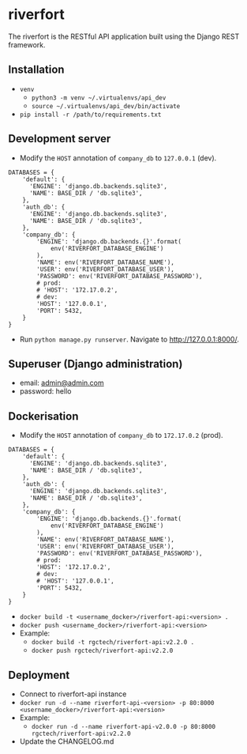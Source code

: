# riverfort
The riverfort is the RESTful API application built using the Django REST framework.

## Installation
* `venv`
  * `python3 -m venv ~/.virtualenvs/api_dev`
  * `source ~/.virtualenvs/api_dev/bin/activate`
* `pip install -r /path/to/requirements.txt`

## Development server
  * Modify the `HOST` annotation of `company_db` to `127.0.0.1` (dev).
```
DATABASES = {
    'default': {
      'ENGINE': 'django.db.backends.sqlite3',
      'NAME': BASE_DIR / 'db.sqlite3',
    },
    'auth_db': {
      'ENGINE': 'django.db.backends.sqlite3',
      'NAME': BASE_DIR / 'db.sqlite3',
    },
    'company_db': {
        'ENGINE': 'django.db.backends.{}'.format(
            env('RIVERFORT_DATABASE_ENGINE')
        ),
        'NAME': env('RIVERFORT_DATABASE_NAME'),
        'USER': env('RIVERFORT_DATABASE_USER'),
        'PASSWORD': env('RIVERFORT_DATABASE_PASSWORD'),
        # prod:
        # 'HOST': '172.17.0.2',
        # dev:
        'HOST': '127.0.0.1',
        'PORT': 5432,
    }
}
```
  * Run `python manage.py runserver`. Navigate to http://127.0.0.1:8000/.
  
## Superuser (Django administration)
  * email: admin@admin.com
  * password: hello

## Dockerisation
* Modify the `HOST` annotation of `company_db` to `172.17.0.2` (prod).
```
DATABASES = {
    'default': {
      'ENGINE': 'django.db.backends.sqlite3',
      'NAME': BASE_DIR / 'db.sqlite3',
    },
    'auth_db': {
      'ENGINE': 'django.db.backends.sqlite3',
      'NAME': BASE_DIR / 'db.sqlite3',
    },
    'company_db': {
        'ENGINE': 'django.db.backends.{}'.format(
            env('RIVERFORT_DATABASE_ENGINE')
        ),
        'NAME': env('RIVERFORT_DATABASE_NAME'),
        'USER': env('RIVERFORT_DATABASE_USER'),
        'PASSWORD': env('RIVERFORT_DATABASE_PASSWORD'),
        # prod:
        'HOST': '172.17.0.2',
        # dev:
        # 'HOST': '127.0.0.1',
        'PORT': 5432,
    }
}
```
* `docker build -t <username_docker>/riverfort-api:<version> .`
* `docker push <username_docker>/riverfort-api:<version>`
* Example:
  * `docker build -t rgctech/riverfort-api:v2.2.0 .`
  * `docker push rgctech/riverfort-api:v2.2.0`

## Deployment
* Connect to riverfort-api instance
* `docker run -d --name riverfort-api-<version> -p 80:8000 <username_docker>/riverfort-api:<version>`
* Example:
  * `docker run -d --name riverfort-api-v2.0.0 -p 80:8000 rgctech/riverfort-api:v2.2.0`
* Update the CHANGELOG.md
